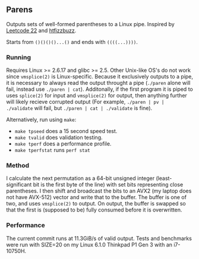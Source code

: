 ## Parens

Outputs sets of well-formed parentheses to a Linux pipe. Inspired by [Leetcode
22](https://leetcode.com/problems/generate-parentheses/) and
[htfizzbuzz](https://github.com/orent/htfizzbuzz).

Starts from `()()()()...()` and ends with `((((...))))`.

### Running
Requires Linux >= 2.6.17 and glibc >= 2.5. Other Unix-like OS's do not work
since `vmsplice(2)` is Linux-specific. Because it exclusively outputs to a pipe,
it is necessary to always read the output throught a pipe (`./paren` alone will
fail, instead use `./paren | cat`). Additonally, if the first program it is
piped to uses `splice(2)` for input and `vmsplice(2)` for output, then anything
further will likely recieve corrupted output (For example, `./paren | pv |
./validate` will fail, but `./paren | cat | ./validate` is fine).

Alternatively, run using `make`:
- `make tpseed` does a 15 second speed test.
- `make tvalid` does validation testing.
- `make tperf` does a performance profile.
- `make tperfstat` runs `perf stat`

### Method
I calculate the next permutation as a 64-bit unsigned integer (least-significant
bit is the first byte of the line) with set bits representing close parentheses.
I then shift and broadcast the bits to an AVX2 (my laptop does not have AVX-512)
vector and write that to the buffer. The buffer is one of two, and uses
`vmsplice(2)` to output. On output, the buffer is swapped so that the first is
(supposed to be) fully consumed before it is overwritten.

### Performance

The current commit runs at 11.3GiB/s of valid output. Tests and benchmarks
were run with SIZE=20 on my Linux 6.1.0 Thinkpad P1 Gen 3 with an i7-10750H.
